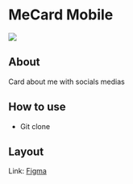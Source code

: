 # MeCard Mobile
![](https://i.imgur.com/gVkFDgq.png)

## About
Card about me with socials medias

## How to use
* Git clone

## Layout
Link: [Figma](https://www.figma.com/file/b6pWNP6zm3MMHP0DEe1do9/%5BNLW-Heat---Mission%3A-Origin%5D-DoWhile2021-(Community)?t=D1OhJvuNcdir0WaG-0)
